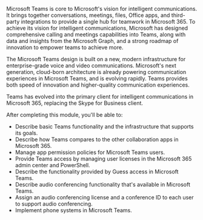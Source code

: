 Microsoft Teams is core to Microsoft's vision for intelligent communications. It brings together conversations, meetings, files, Office apps, and third-party integrations to provide a single hub for teamwork in Microsoft 365. To achieve its vision for intelligent communications, Microsoft has designed comprehensive calling and meetings capabilities into Teams, along with data and insights from the Microsoft Graph, and a strong roadmap of innovation to empower teams to achieve more.

The Microsoft Teams design is built on a new, modern infrastructure for enterprise-grade voice and video communications. Microsoft's next generation, cloud-born architecture is already powering communication experiences in Microsoft Teams, and is evolving rapidly. Teams provides both speed of innovation and higher-quality communication experiences.

Teams has evolved into the primary client for intelligent communications in Microsoft 365, replacing the Skype for Business client.

After completing this module, you'll be able to: 

 *  Describe basic Teams functionality and the infrastructure that supports its goals.
 *  Describe how Teams compares to the other collaboration apps in Microsoft 365.
 *  Manage app permission policies for Microsoft Teams users.
 *  Provide Teams access by managing user licenses in the Microsoft 365 admin center and PowerShell.
 *  Describe the functionality provided by Guess access in Microsoft Teams.
 *  Describe audio conferencing functionality that's available in Microsoft Teams.
 *  Assign an audio conferencing license and a conference ID to each user to support audio conferencing.
 *  Implement phone systems in Microsoft Teams.

   
